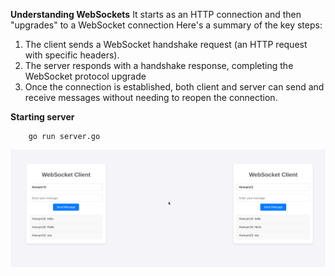 **Understanding WebSockets**
It starts as an HTTP connection and then "upgrades" to a WebSocket connection
Here's a summary of the key steps:

1. The client sends a WebSocket handshake request (an HTTP request with specific headers).
2. The server responds with a handshake response, completing the WebSocket protocol upgrade
3. Once the connection is established, both client and server can send and receive messages without needing to reopen the connection.

**Starting server**
```
    go run server.go  
```

![Description](assets/example.png)
